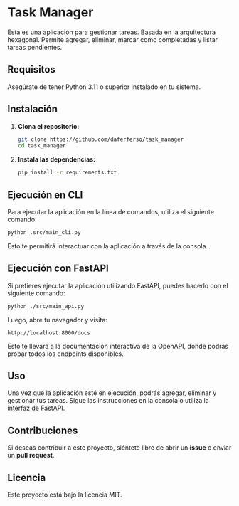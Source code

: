 # Task Manager
Esta es una aplicación para gestionar tareas.
Basada en la arquitectura hexagonal.
Permite agregar, eliminar,
marcar como completadas y listar tareas pendientes.

## Requisitos

Asegúrate de tener Python 3.11 o superior instalado en tu sistema.

## Instalación

1. **Clona el repositorio:**
   ```bash
   git clone https://github.com/daferferso/task_manager
   cd task_manager
   ```
2. **Instala las dependencias:**
   ```bash
   pip install -r requirements.txt
   ```

## Ejecución en CLI

Para ejecutar la aplicación en la línea de comandos, utiliza el siguiente comando:

```bash
python .src/main_cli.py
```

Esto te permitirá interactuar con la aplicación a través de la consola.

## Ejecución con FastAPI

Si prefieres ejecutar la aplicación utilizando FastAPI, puedes hacerlo con el siguiente comando:

```bash
python ./src/main_api.py
```

Luego, abre tu navegador y visita:

```
http://localhost:8000/docs
```

Esto te llevará a la documentación interactiva de la OpenAPI, donde podrás probar todos los endpoints disponibles.

## Uso

Una vez que la aplicación esté en ejecución, podrás agregar, eliminar y gestionar tus tareas.
Sigue las instrucciones en la consola o utiliza la interfaz de FastAPI.

## Contribuciones

Si deseas contribuir a este proyecto, siéntete libre de abrir un **issue** o enviar un **pull request**.

## Licencia

Este proyecto está bajo la licencia MIT.
